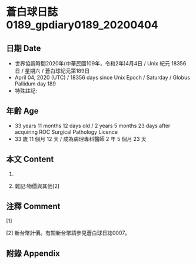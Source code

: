 # 蒼白球日誌0189_gpdiary0189_20200404 #

## 日期 Date ##

* 世界協調時間2020年(中華民國109年，令和2年)4月4日 / Unix 紀元 18356 日 / 星期六 / 蒼白球紀元第189日
* April 04, 2020 (UTC) / 18356 days since Unix Epoch / Saturday / Globus Pallidum day 189
* 特殊註記:

## 年齡 Age ##

* 33 years 11 months 12 days old / 2 years 5 months 23 days after acquiring ROC Surgical Pathology Licence
* 33 歲 11 個月 12 天 / 成為病理專科醫師 2 年 5 個月 23 天

## 本文 Content ##

1. 

    
2. 雜記:物價與其他[2]

    

## 注釋 Comment ##

[1] 


[2] 新台幣計價。有關新台幣請參見蒼白球日誌0007。



## 附錄 Appendix ##

